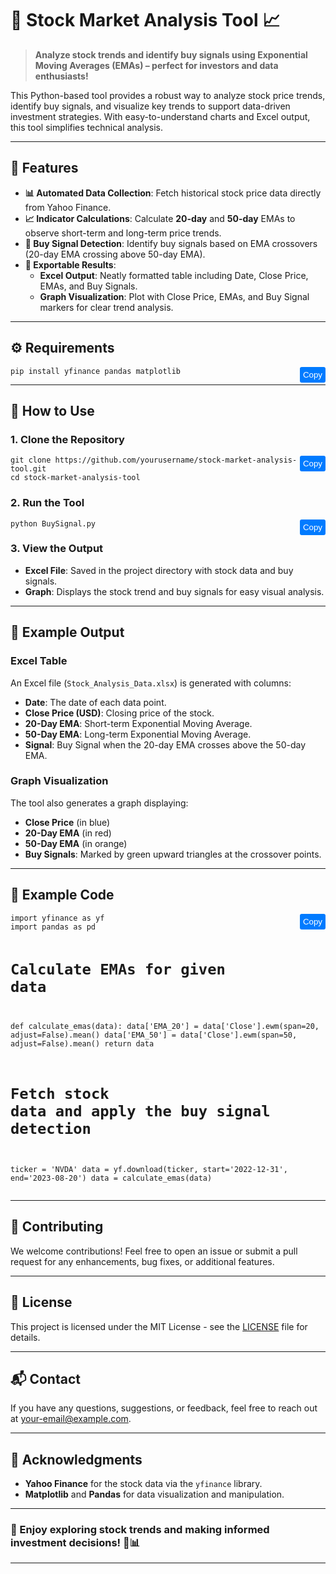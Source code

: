 # 🎉 Stock Market Analysis Tool 📈

> **Analyze stock trends and identify buy signals using Exponential Moving Averages (EMAs) – perfect for investors and data enthusiasts!**

This Python-based tool provides a robust way to analyze stock price trends, identify buy signals, and visualize key trends to support data-driven investment strategies. With easy-to-understand charts and Excel output, this tool simplifies technical analysis.

---

## 🌟 Features

- **📊 Automated Data Collection**: Fetch historical stock price data directly from Yahoo Finance.
- **📈 Indicator Calculations**: Calculate **20-day** and **50-day** EMAs to observe short-term and long-term price trends.
- **🚀 Buy Signal Detection**: Identify buy signals based on EMA crossovers (20-day EMA crossing above 50-day EMA).
- **📑 Exportable Results**:
  - **Excel Output**: Neatly formatted table including Date, Close Price, EMAs, and Buy Signals.
  - **Graph Visualization**: Plot with Close Price, EMAs, and Buy Signal markers for clear trend analysis.

---

## ⚙️ Requirements

<div style="position: relative;">
<pre><code id="requirements">pip install yfinance pandas matplotlib</code></pre>
<button onclick="copyToClipboard('requirements')" style="position: absolute; top: 0; right: 0; padding: 5px; background-color: #007bff; color: white; border: none; border-radius: 3px; cursor: pointer;">Copy</button>
</div>

---

## 🚀 How to Use

### 1. Clone the Repository
<div style="position: relative;">
<pre><code id="clone">git clone https://github.com/yourusername/stock-market-analysis-tool.git
cd stock-market-analysis-tool</code></pre>
<button onclick="copyToClipboard('clone')" style="position: absolute; top: 0; right: 0; padding: 5px; background-color: #007bff; color: white; border: none; border-radius: 3px; cursor: pointer;">Copy</button>
</div>

### 2. Run the Tool
<div style="position: relative;">
<pre><code id="run">python BuySignal.py</code></pre>
<button onclick="copyToClipboard('run')" style="position: absolute; top: 0; right: 0; padding: 5px; background-color: #007bff; color: white; border: none; border-radius: 3px; cursor: pointer;">Copy</button>
</div>

### 3. View the Output
- **Excel File**: Saved in the project directory with stock data and buy signals.
- **Graph**: Displays the stock trend and buy signals for easy visual analysis.

---

## 📄 Example Output

### Excel Table

An Excel file (`Stock_Analysis_Data.xlsx`) is generated with columns:
- **Date**: The date of each data point.
- **Close Price (USD)**: Closing price of the stock.
- **20-Day EMA**: Short-term Exponential Moving Average.
- **50-Day EMA**: Long-term Exponential Moving Average.
- **Signal**: Buy Signal when the 20-day EMA crosses above the 50-day EMA.

### Graph Visualization

The tool also generates a graph displaying:
- **Close Price** (in blue)
- **20-Day EMA** (in red)
- **50-Day EMA** (in orange)
- **Buy Signals**: Marked by green upward triangles at the crossover points.

---

## 🔧 Example Code

<div style="position: relative;">
<pre><code id="exampleCode">import yfinance as yf
import pandas as pd

# Calculate EMAs for given data
def calculate_emas(data):
    data['EMA_20'] = data['Close'].ewm(span=20, adjust=False).mean()
    data['EMA_50'] = data['Close'].ewm(span=50, adjust=False).mean()
    return data

# Fetch stock data and apply the buy signal detection
ticker = 'NVDA'
data = yf.download(ticker, start='2022-12-31', end='2023-08-20')
data = calculate_emas(data)
</code></pre>
<button onclick="copyToClipboard('exampleCode')" style="position: absolute; top: 0; right: 0; padding: 5px; background-color: #007bff; color: white; border: none; border-radius: 3px; cursor: pointer;">Copy</button>
</div>

---

## 🤝 Contributing

We welcome contributions! Feel free to open an issue or submit a pull request for any enhancements, bug fixes, or additional features.

---

## 📜 License

This project is licensed under the MIT License - see the [LICENSE](LICENSE) file for details.

---

## 📬 Contact

If you have any questions, suggestions, or feedback, feel free to reach out at [your-email@example.com](taylor.le9212@gmail.com).

---

## 🙌 Acknowledgments

- **Yahoo Finance** for the stock data via the `yfinance` library.
- **Matplotlib** and **Pandas** for data visualization and manipulation.

---

### 🎉 Enjoy exploring stock trends and making informed investment decisions! 🚀📊

---

